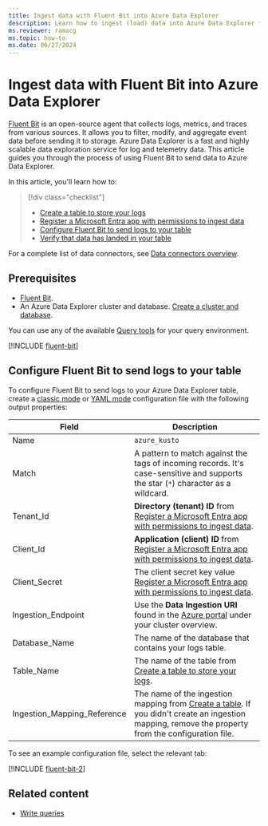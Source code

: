 ```yaml
---
title: Ingest data with Fluent Bit into Azure Data Explorer
description: Learn how to ingest (load) data into Azure Data Explorer from Fluent Bit.
ms.reviewer: ramacg
ms.topic: how-to
ms.date: 06/27/2024
---
```


# Ingest data with Fluent Bit into Azure Data Explorer

[Fluent Bit](https://github.com/fluent/fluent-bit/tree/master) is an open-source agent that collects logs, metrics, and traces from various sources. It allows you to filter, modify, and aggregate event data before sending it to storage. Azure Data Explorer is a fast and highly scalable data exploration service for log and telemetry data. This article guides you through the process of using Fluent Bit to send data to Azure Data Explorer.

In this article, you'll learn how to:

> [!div class="checklist"]
>
> * [Create a table to store your logs](#create-a-table-to-store-your-logs)
> * [Register a Microsoft Entra app with permissions to ingest data](#register-a-microsoft-entra-app-with-permissions-to-ingest-data)
> * [Configure Fluent Bit to send logs to your table](#configure-fluent-bit-to-send-logs-to-your-table)
> * [Verify that data has landed in your table](#verify-that-data-has-landed-in-your-table)

For a complete list of data connectors, see [Data connectors overview](integrate-overview.md).

## Prerequisites

* [Fluent Bit](https://docs.fluentbit.io/manual/installation/getting-started-with-fluent-bit).
* An Azure Data Explorer cluster and database. [Create a cluster and database](create-cluster-and-database.md).

You can use any of the available [Query tools](integrate-query-overview.md) for your query environment.

[!INCLUDE [fluent-bit](includes/cross-repo/fluent-bit.md)]

## Configure Fluent Bit to send logs to your table

To configure Fluent Bit to send logs to your Azure Data Explorer table, create a [classic mode](https://docs.fluentbit.io/manual/administration/configuring-fluent-bit/classic-mode/configuration-file) or [YAML mode](https://docs.fluentbit.io/manual/administration/configuring-fluent-bit/yaml/configuration-file) configuration file with the following output properties:

| Field                       | Description                                                                                                                                                                                                                        |
| --------------------------- | ---------------------------------------------------------------------------------------------------------------------------------------------------------------------------------------------------------------------------------- |
| Name                        | `azure_kusto`                                                                                                                                                                                                                      |
| Match                       | A pattern to match against the tags of incoming records. It's case-sensitive and supports the star (`*`) character as a wildcard.                                                                                                  |
| Tenant_Id                   | **Directory (tenant) ID** from [Register a Microsoft Entra app with permissions to ingest data](#register-a-microsoft-entra-app-with-permissions-to-ingest-data).                                                                  |
| Client_Id                   | **Application (client) ID** from [Register a Microsoft Entra app with permissions to ingest data](#register-a-microsoft-entra-app-with-permissions-to-ingest-data).                                                                |
| Client_Secret               | The client secret key value [Register a Microsoft Entra app with permissions to ingest data](#register-a-microsoft-entra-app-with-permissions-to-ingest-data).                                                                     |
| Ingestion_Endpoint          | Use the **Data Ingestion URI** found in the [Azure portal](https://ms.portal.azure.com/) under your cluster overview.                                                                                                              |
| Database_Name               | The name of the database that contains your logs table.                                                                                                                                                                            |
| Table_Name                  | The name of the table from [Create a table to store your logs](#create-a-table-to-store-your-logs).                                                                                                         |
| Ingestion_Mapping_Reference | The name of the ingestion mapping from [Create a table](#create-a-table-to-store-your-logs). If you didn't create an ingestion mapping, remove the property from the configuration file. |

To see an example configuration file, select the relevant tab:

[!INCLUDE [fluent-bit-2](includes/cross-repo/fluent-bit-2.md)]

## Related content

* [Write queries](/kusto/query/tutorials/learn-common-operators?view=azure-data-explorer&preserve-view=true)
